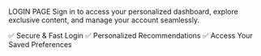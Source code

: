 LOGIN PAGE
Sign in to access your personalized dashboard, explore exclusive content, and manage your account seamlessly.

✅ Secure & Fast Login
✅ Personalized Recommendations
✅ Access Your Saved Preferences
